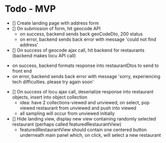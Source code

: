 # Todo - MVP
* [] Create landing page with address form
* [] On submission of form, hit geocode API
  - on success, backend sends back geoCodeDto, 200 status
  - on error, backend sends back error with message 'could not find address'
* [] On success of geocode ajax call, hit backend for restaurants (backend makes locu API call)
 - on success, backend formats response into restaurantDtos to send to front end
 - on error, backend sends back error with message 'sorry, experiencing tech difficulties. please try again soon'
* [] On success of locu ajax call, deserialize response into restaurant objects, insert into object collection
  - idea: have 2 collections-viewed and unviewed; on select, pop viewed restaurant from unviewed and push into viewed
  - all sampling will occur from unviewed initially
* [] Hide landing view, display new view containing randomly selected restaurant (perhaps called featuredRestaurantView)
  - featuredRestaurantView should contain one centered button underneath main panel which, on click, will select a new restaurant
